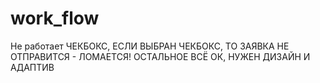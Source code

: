 # work_flow
Не работает ЧЕКБОКС, ЕСЛИ ВЫБРАН ЧЕКБОКС, ТО ЗАЯВКА НЕ ОТПРАВИТСЯ - ЛОМАЕТСЯ! ОСТАЛЬНОЕ ВСЁ ОК, НУЖЕН ДИЗАЙН И АДАПТИВ
